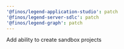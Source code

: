 ```yaml
---
'@finos/legend-application-studio': patch
'@finos/legend-server-sdlc': patch
'@finos/legend-graph': patch
---
```


Add ability to create sandbox projects